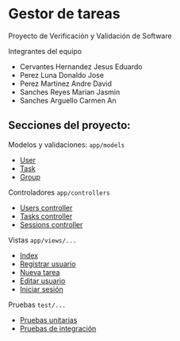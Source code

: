 # Gestor de tareas

Proyecto de Verificación y Validación de Software

Integrantes del equipo
* Cervantes Hernandez Jesus Eduardo
* Perez Luna Donaldo Jose
* Perez Martinez Andre David
* Sanches Reyes Marian Jasmin
* Sanches Arguello Carmen An

## Secciones del proyecto: 
Modelos y validaciones: ``app/models``
* [User](https://github.com/JesusEd06/task_manager/blob/main/app/models/user.rb)
* [Task](https://github.com/JesusEd06/task_manager/blob/main/app/models/task.rb)
* [Group](https://github.com/JesusEd06/task_manager/blob/main/app/models/group.rb)

Controladores ``app/controllers``
* [Users controller](https://github.com/JesusEd06/task_manager/blob/main/app/controllers/users_controller.rb)
* [Tasks controller](https://github.com/JesusEd06/task_manager/blob/main/app/controllers/tasks_controller.rb)
* [Sessions controller](https://github.com/JesusEd06/task_manager/blob/main/app/controllers/sessions_controller.rb)

Vistas ``app/views/...``
* [Index](https://github.com/JesusEd06/task_manager/blob/main/app/views/tasks/index.html.erb)
* [Registrar usuario](https://github.com/JesusEd06/task_manager/blob/main/app/views/users/new.html.erb)
* [Nueva tarea](https://github.com/JesusEd06/task_manager/blob/main/app/views/tasks/new.html.erb)
* [Editar usuario](https://github.com/JesusEd06/task_manager/blob/main/app/views/users/edit.html.erb)
* [Iniciar sesión](https://github.com/JesusEd06/task_manager/blob/main/app/views/sessions/new.html.erb)

Pruebas ``test/...``
* [Pruebas unitarias](https://github.com/JesusEd06/task_manager/tree/main/test/controllers)
* [Pruebas de integración](https://github.com/JesusEd06/task_manager/tree/main/test/integration)
